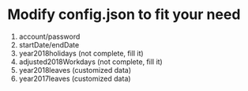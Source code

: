 # Modify config.json to fit your need

1. account/password
2. startDate/endDate
3. year2018holidays (not complete, fill it)
4. adjusted2018Workdays (not complete, fill it)
5. year2018leaves (customized data)
6. year2017leaves (customized data)
